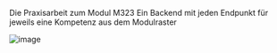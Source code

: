 Die Praxisarbeit zum Modul M323 
Ein Backend mit jeden Endpunkt für jeweils eine Kompetenz aus dem Modulraster
 

![image](https://github.com/user-attachments/assets/677b085a-1e5d-4c64-9b0f-1d2ad416c554)

